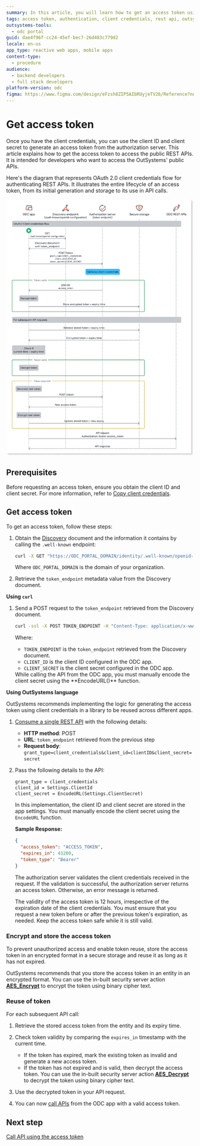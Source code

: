 ```yaml
---
summary: In this article, you will learn how to get an access token using the client credentials.
tags: access token, authentication, client credentials, rest api, outsystems
outsystems-tools:
  - odc portal
guid: dae4f96f-cc24-45ef-bec7-26d483c779d2
locale: en-us
app_type: reactive web apps, mobile apps
content-type:
  - procedure
audience:
  - backend developers
  - full stack developers
platform-version: odc
figma: https://www.figma.com/design/eFzsh8ZIP5AIbRUyjeTV26/Reference?node-id=4711-44
---
```

# Get access token 

Once you have the client credentials, you can use the client ID and client secret to generate an access token from the authorization server. This article explains how to get the access token to access the public REST APIs. It is intended for developers who want to access the OutSystems' public APIs.

Here's the diagram that represents OAuth 2.0 client credentials flow for authenticating REST APIs. It illustrates the entire lifecycle of an access token, from its initial generation and storage to its use in API calls. 

![Diagram showing the OAuth 2.0 client credentials flow for authenticating REST APIs, including steps for obtaining, storing, and using an access token.](images/odc-api-get-access-token-diag.png "OAuth 2.0 Client Credentials Flow Diagram")

## Prerequisites

Before requesting an access token, ensure you obtain the client ID and client secret. For more information, refer to [Copy client credentials](create-api-client.md#copy-client-credentials).

## Get access token

To get an access token, follow these steps:

1. Obtain the [Discovery](about-oidc-discovery-document.md) document and the information it contains by calling the `.well-known` endpoint:

    ```bash
    curl -X GET "https://ODC_PORTAL_DOMAIN/identity/.well-known/openid-configuration" -H "accept: application/json"
    ```

    Where `ODC_PORTAL_DOMAIN` is the domain of your organization.

2. Retrieve the `token_endpoint` metadata value from the Discovery document.
   
**Using `curl`**

1. Send a POST request to the `token_endpoint` retrieved from the Discovery document.

    ```bash
    curl -ssl -X POST TOKEN_ENDPOINT -H "Content-Type: application/x-www-form-urlencoded" -d "grant_type=client_credentials&client_id=CLIENT_ID&client_secret=CLIENT_SECRET"
    ```

    Where:
    * `TOKEN_ENDPOINT` is the `token_endpoint` retrieved from the Discovery document.
    * `CLIENT_ID` is the client ID configured in the ODC app.
    * `CLIENT_SECRET` is the client secret configured in the ODC app.

    <div class="info" markdown="1">
    While calling the API from the ODC app, you must manually encode the client secret using the **EncodeURL()** function.
    </div>

**Using OutSystems language**

OutSystems recommends implementing the logic for generating the access token using client credentials in a library to be reused across different apps.

1. [Consume a single REST API](../../../../integration-with-systems/consume_rest/consume-a-rest-api.md#add-a-single-rest-api-method--single-method-) with the following details:

    * **HTTP method**: POST
    * **URL**: `token_endpoint` retrieved from the previous step
    * **Request body**: `grant_type=client_credentials&client_id=clientID&client_secret=secret`

2. Pass the following details to the API:

    ```plaintext
    grant_type = client_credentials
    client_id = Settings.ClientId
    client_secret = EncodeURL(Settings.ClientSecret)
    ```

    In this implementation, the client ID and client secret are stored in the app settings. You must manually encode the client secret using the `EncodeURL` function.

    **Sample Response:**

    ```json
    {
      "access_token": "ACCESS_TOKEN",
      "expires_in": 43200,
      "token_type": "Bearer"
    }
    ```

    The authorization server validates the client credentials received in the request. If the validation is successful, the authorization server returns an access token. Otherwise, an error message is returned.

    <div class="info" markdown="1">

    The validity of the access token is 12 hours, irrespective of the expiration date of the client credentials. You must ensure that you request a new token before or after the previous token's expiration, as needed. Keep the access token safe while it is still valid.
    
    </div>

### Encrypt and store the access token

To prevent unauthorized access and enable token reuse, store the access token in an encrypted format in a secure storage and reuse it as long as it has not expired. 

OutSystems recommends that you store the access token in an entity in an encrypted format. You can use the in-built security server action [**AES\_Encrypt**](../../../libraries/security.md#aes_encrypt) to encrypt the token using binary cipher text.

### Reuse of token

For each subsequent API call:

1. Retrieve the stored access token from the entity and its expiry time.

1. Check token validity by comparing the `expires_in` timestamp with the current time.

   * If the token has expired, mark the existing token as invalid and generate a new access token.
   * If the token has not expired and is valid, then decrypt the access token. You can use the in-built security server action [**AES\_Decrypt**](../../../libraries/security.md#aes_decrypt) to decrypt the token using binary cipher text.  
  
2. Use the decrypted token in your API request.

3. You can now [call APIs](call-api.md) from the ODC app with a valid access token.

## Next step

[Call API using the access token](call-api.md)

